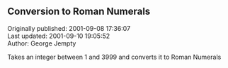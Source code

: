 ## Conversion to Roman Numerals  
Originally published: 2001-09-08 17:36:07  
Last updated: 2001-09-10 19:05:52  
Author: George Jempty  
  
Takes an integer between 1 and 3999 and converts it to Roman Numerals